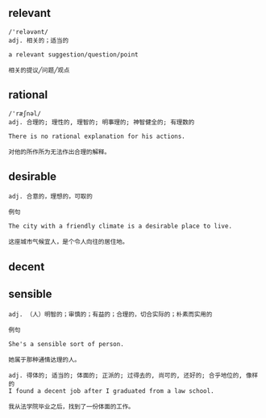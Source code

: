 ## relevant
```
/'reləvənt/
adj. 相关的；适当的

a relevant suggestion/question/point

相关的提议╱问题╱观点
```

## rational
```
/'ræʃnəl/
adj. 合理的; 理性的, 理智的; 明事理的; 神智健全的; 有理数的

There is no rational explanation for his actions.

对他的所作所为无法作出合理的解释。
```
## desirable
```
adj. 合意的，理想的，可取的

例句

The city with a friendly climate is a desirable place to live.

这座城市气候宜人，是个令人向往的居住地。
```
## decent
## sensible
```
adj. （人）明智的；审慎的；有益的；合理的，切合实际的；朴素而实用的

例句

She's a sensible sort of person.

她属于那种通情达理的人。
```
```
adj. 得体的; 适当的; 体面的; 正派的; 过得去的, 尚可的, 还好的; 合乎地位的, 像样的
I found a decent job after I graduated from a law school.

我从法学院毕业之后，找到了一份体面的工作。
```